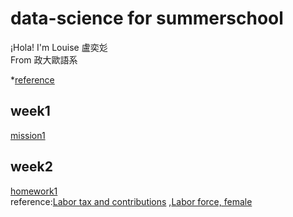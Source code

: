# data-science for summerschool    
  
¡Hola! I'm Louise 盧奕彣  
From 政大歐語系  
  
*[reference](https://www.peculab.org/)
## week1  
[mission1](https://louiselu1011.github.io/data-science-summerschool/day%201/beginning.html)  
## week2
[homework1](https://github.com/louiselu1011/data-science-summerschool/blob/master/day2_homework1/data_combined.html)  
reference:[Labor tax and contributions](https://data.worldbank.org/indicator/IC.TAX.LABR.CP.ZS?view=chart)  ,[Labor force, female](https://data.worldbank.org/indicator/SL.TLF.TOTL.FE.ZS?view=chart)
